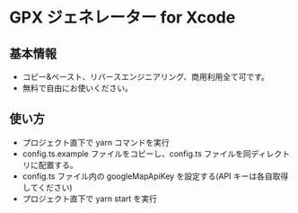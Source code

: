 # GPX ジェネレーター for Xcode

## 基本情報

- コピー&ペースト、リバースエンジニアリング、商用利用全て可です。
- 無料で自由にお使いください。

## 使い方

- プロジェクト直下で yarn コマンドを実行
- config.ts.example ファイルをコピーし、config.ts ファイルを同ディレクトリに配置する。
- config.ts ファイル内の googleMapApiKey を設定する(API キーは各自取得してください)
- プロジェクト直下で yarn start を実行

